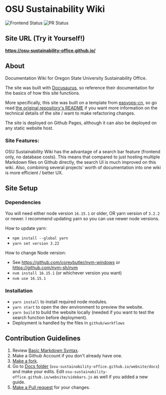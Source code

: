 # OSU Sustainability Wiki 
![Frontend Status](https://github.com/OSU-Sustainability-Office/osu-sustainability-office.github.io/actions/workflows/gh-pages.yml/badge.svg) ![PR Status](https://github.com/OSU-Sustainability-Office/osu-sustainability-office.github.io/actions/workflows/pr.yml/badge.svg)
## Site URL (Try it Yourself!)

**https://osu-sustainability-office.github.io/**

## About

Documentation Wiki for Oregon State University Sustainability Office.

The site was built with [Docusaurus](https://docusaurus.io/docs), so reference their documentation for the basics of how this site functions.

More specifically, this site was built on a template from [easyops-cn](https://github.com/easyops-cn), so go read [the original repository's README](https://github.com/easyops-cn/docusaurus-search-local/blob/master/README.md) if you want more information on the technical details of the site / want to make refactoring changes.

The site is deployed on Github Pages, although it can also be deployed on any static website host.

### Site Features:

OSU Sustainability Wiki has the advantage of a search bar feature (frontend only, no database costs). This means that compared to just hosting multiple Markdown files on Github directly, the search UI is much improved on this wiki. Also, combining several projects' worth of documentation into one wiki is more efficient / better UX.

## Site Setup

### Dependencies

You will need either node version `16.15.1` or older, OR yarn version of `3.2.2` or newer. I recommend updating yarn so you can use newer node versions.

How to update yarn:

- `npm install --global yarn`
- `yarn set version 3.22`

How to change Node version:

- See https://github.com/coreybutler/nvm-windows or https://github.com/nvm-sh/nvm
- `nvm install 16.15.1` (or whichever version you want)
- `nvm use 16.15.1`

### Installation

- `yarn install` to install required node modules.
- `yarn start` to open the dev environment to preview the website.
- `yarn build` to build the website locally (needed if you want to test the search function before deployment).
- Deployment is handled by the files in `github/workflows`

## Contribution Guidelines

1. Review [Basic Markdown Syntax](https://docs.github.com/en/get-started/writing-on-github/getting-started-with-writing-and-formatting-on-github/basic-writing-and-formatting-syntax).
2. Make a Github Account if you don't already have one.
3. [Make a fork](https://docs.github.com/en/get-started/quickstart/fork-a-repo).
4. Go to [Docs folder](https://github.com/OSU-Sustainability-Office/osu-sustainability-office.github.io/tree/main/website/docs) (`osu-sustainability-office.github.io/website/docs`) and make your edits. Edit `osu-sustainability-office.github.io/website/sidebars.js` as well if you added a new guide.
5. [Make a Pull request](https://docs.github.com/en/pull-requests/collaborating-with-pull-requests/proposing-changes-to-your-work-with-pull-requests/creating-a-pull-request) for your changes.
